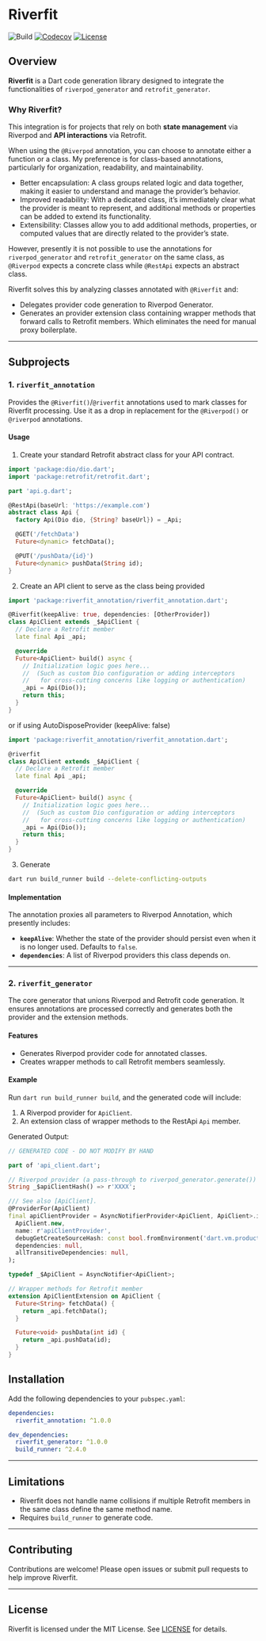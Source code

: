 # Riverfit

![Build](https://github.com/digitaldem/riverfit/actions/workflows/main.yml/badge.svg)
[![Codecov](https://codecov.io/gh/digitaldem/riverfit/graph/badge.svg?token=BIMM16FVQ6)](https://codecov.io/gh/digitaldem/riverfit)
[![License](https://img.shields.io/badge/license-MIT-blue)](https://opensource.org/licenses/MIT)


## Overview

**Riverfit** is a Dart code generation library designed to integrate the functionalities of `riverpod_generator` and `retrofit_generator`. 

### Why Riverfit?

This integration is for projects that rely on both **state management** via Riverpod and **API interactions** via Retrofit.

When using the `@Riverpod` annotation, you can choose to annotate either a function or a class. 
My preference is for class-based annotations, particularly for organization, readability, and maintainability.

- Better encapsulation: A class groups related logic and data together, making it easier to understand and manage the provider’s behavior.
- Improved readability: With a dedicated class, it’s immediately clear what the provider is meant to represent, and additional methods or properties can be added to extend its functionality.
- Extensibility: Classes allow you to add additional methods, properties, or computed values that are directly related to the provider’s state.

However, presently it is not possible to use the annotations for `riverpod_generator` and `retrofit_generator` on the same class, as `@Riverpod` expects a concrete class while `@RestApi` expects an abstract class.

Riverfit solves this by analyzing classes annotated with `@Riverfit` and:
- Delegates provider code generation to Riverpod Generator.
- Generates an provider extension class containing wrapper methods that forward calls to Retrofit members.
Which eliminates the need for manual proxy boilerplate.

---

## Subprojects

### 1. `riverfit_annotation`

Provides the `@Riverfit()`/`@riverfit` annotations used to mark classes for Riverfit processing.
Use it as a drop in replacement for the `@Riverpod()` or `@riverpod` annotations.

#### Usage

1. Create your standard Retrofit abstract class for your API contract.
```dart
import 'package:dio/dio.dart';
import 'package:retrofit/retrofit.dart';

part 'api.g.dart';

@RestApi(baseUrl: 'https://example.com')
abstract class Api {
  factory Api(Dio dio, {String? baseUrl}) = _Api;

  @GET('/fetchData')
  Future<dynamic> fetchData();

  @PUT('/pushData/{id}')
  Future<dynamic> pushData(String id);
}
```
2. Create an API client to serve as the class being provided
```dart
import 'package:riverfit_annotation/riverfit_annotation.dart';

@Riverfit(keepAlive: true, dependencies: [OtherProvider])
class ApiClient extends _$ApiClient {
  // Declare a Retrofit member
  late final Api _api;

  @override
  Future<ApiClient> build() async {
    // Initialization logic goes here... 
    //  (Such as custom Dio configuration or adding interceptors 
    //   for cross-cutting concerns like logging or authentication)
    _api = Api(Dio());
    return this;
  }
}
```
or if using AutoDisposeProvider (keepAlive: false)
```dart
import 'package:riverfit_annotation/riverfit_annotation.dart';

@riverfit
class ApiClient extends _$ApiClient {
  // Declare a Retrofit member
  late final Api _api;

  @override
  Future<ApiClient> build() async {
    // Initialization logic goes here... 
    //  (Such as custom Dio configuration or adding interceptors 
    //   for cross-cutting concerns like logging or authentication)
    _api = Api(Dio());
    return this;
  }
}
```
3. Generate
```bash
dart run build_runner build --delete-conflicting-outputs
```


#### Implementation

The annotation proxies all parameters to Riverpod Annotation, which presently includes:

- **`keepAlive`**: Whether the state of the provider should persist even when it is no longer used. Defaults to `false`.
- **`dependencies`**: A list of Riverpod providers this class depends on.


---

### 2. `riverfit_generator`

The core generator that unions Riverpod and Retrofit code generation. It ensures annotations are processed correctly and generates both the provider and the extension methods.

#### Features
- Generates Riverpod provider code for annotated classes.
- Creates wrapper methods to call Retrofit members seamlessly.

#### Example

Run `dart run build_runner build`, and the generated code will include:
1. A Riverpod provider for `ApiClient`.
2. An extension class of wrapper methods to the RestApi `Api` member.

Generated Output:
```dart
// GENERATED CODE - DO NOT MODIFY BY HAND

part of 'api_client.dart';

// Riverpod provider (a pass-through to riverpod_generator.generate())
String _$apiClientHash() => r'XXXX';

/// See also [ApiClient].
@ProviderFor(ApiClient)
final apiClientProvider = AsyncNotifierProvider<ApiClient, ApiClient>.internal(
  ApiClient.new,
  name: r'apiClientProvider',
  debugGetCreateSourceHash: const bool.fromEnvironment('dart.vm.product') ? null : _$apiClientHash,
  dependencies: null,
  allTransitiveDependencies: null,
);

typedef _$ApiClient = AsyncNotifier<ApiClient>;

// Wrapper methods for Retrofit member
extension ApiClientExtension on ApiClient {
  Future<String> fetchData() {
    return _api.fetchData();
  }

  Future<void> pushData(int id) {
    return _api.pushData(id);
  }
}
```

## Installation

Add the following dependencies to your `pubspec.yaml`:

```yaml
dependencies:
  riverfit_annotation: ^1.0.0

dev_dependencies:
  riverfit_generator: ^1.0.0
  build_runner: ^2.4.0
```

---



## Limitations

- Riverfit does not handle name collisions if multiple Retrofit members in the same class define the same method name.
- Requires `build_runner` to generate code.

---

## Contributing

Contributions are welcome! Please open issues or submit pull requests to help improve Riverfit.

---

## License

Riverfit is licensed under the MIT License. See [LICENSE](LICENSE) for details.
